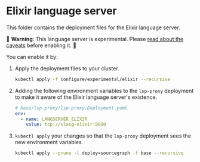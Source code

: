 # Elixir language server

This folder contains the deployment files for the Elixir language server.

🚨 **Warning**: This language server is experimental. Please [read about the caveats](https://about.sourcegraph.com/docs/code-intelligence/experimental-language-servers/#caveats-of-experimental-language-servers) before enabling it. 🚨

You can enable it by:

1. Apply the deployment files to your cluster.

   ```bash
   kubectl apply -f configure/experimental/elixir --recursive
   ```

2. Adding the following environment variables to the `lsp-proxy` deployment to make it aware of the Elixir language server's existence.

   ```yaml
   # base/lsp-proxy/lsp-proxy.Deployment.yaml
   env:
     - name: LANGSERVER_ELIXIR
       value: tcp://xlang-elixir:8080
   ```

3. `kubectl apply` your changes so that the `lsp-proxy` deployment sees the new environment variables.

   ```bash
   kubectl apply --prune -l deploy=sourcegraph -f base --recursive
   ```
